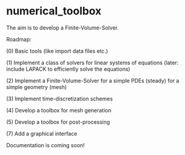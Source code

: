 # numerical_toolbox

The aim is to develop a Finite-Volume-Solver. 

Roadmap:

(0) Basic tools (like import data files etc.)

(1) Implement a class of solvers for linear systems of equations (later: include LAPACK to efficiently solve the equations)

(2) Implement a Finite-Volume-Solver for a simple PDEs (steady) for a simple geometry (mesh) 

(3) Implement time-discretization schemes 

(4) Develop a toolbox for mesh generation 

(5) Develop a toolbox for post-processing 

(7) Add a graphical interface




Documentation is coming soon!
